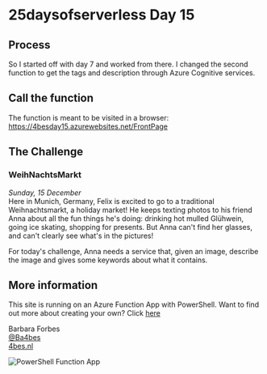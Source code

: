 # 25daysofserverless Day 15

## Process

So I started off with day 7 and worked from there.
I changed the second function to get the tags and description through Azure Cognitive services.

## Call the function

The function is meant to be visited in a browser: <https://4besday15.azurewebsites.net/FrontPage>

## The Challenge

### WeihNachtsMarkt

*Sunday, 15 December*  
Here in Munich, Germany, Felix is excited to go to a traditional Weihnachtsmarkt, a holiday market! He keeps texting photos to his friend Anna about all the fun things he's doing: drinking hot mulled Glühwein, going ice skating, shopping for presents. But Anna can't find her glasses, and can't clearly see what's in the pictures!

For today's challenge, Anna needs a service that, given an image, describe the image and gives some keywords about what it contains.

## More information

 This site is running on an Azure Function App with PowerShell. Want to find out more about creating your own? Click [here]('https://4bes.nl/MSIgnite')

Barbara Forbes  
[@Ba4bes](https://www.twitter.com/ba4bes)  
[4bes.nl](https://4bes.nl)  

![PowerShell Function App](https://4bes.nl/wp-content/uploads/2019/11/PSFunctionApp-300x252.png)
